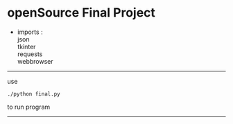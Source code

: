 # openSource Final Project

* imports :  
   json  
   tkinter  
   requests  
   webbrowser  

---

use
```
./python final.py
```
to run program

---
